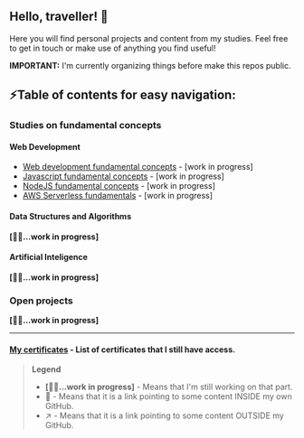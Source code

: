 ## Hello, traveller! 👋

Here you will find personal projects and content from my studies.
Feel free to get in touch or make use of anything you find useful!

**IMPORTANT:** I'm currently organizing things before make this repos public.

## ⚡Table of contents for easy navigation:

### Studies on fundamental concepts
#### Web Development
- [Web development fundamental concepts](https://github.com/techno-canvas/concepts-web-development) - [work in progress]
- [Javascript fundamental concepts](https://github.com/techno-canvas/concepts-javascript) - [work in progress]
- [NodeJS fundamental concepts](https://github.com/techno-canvas/concepts-nodejs) - [work in progress]
- [AWS Serverless fundamentals](https://github.com/techno-canvas/concepts-aws-serverless) - [work in progress]

#### Data Structures and Algorithms
  **[👷‍♂️...work in progress]**

#### Artificial Inteligence
  **[👷‍♂️...work in progress]**
  
### Open projects
  **[👷‍♂️...work in progress]**

---

#### [My certificates](https://github.com/techno-canvas/certificates) - List of certificates that I still have access.

> **Legend**
> - **[👷‍♂️...work in progress]** - Means that I'm still working on that part.
> - 🔗 - Means that it is a link pointing to some content INSIDE my own GitHub.
> - ↗️ - Means that it is a link pointing to some content OUTSIDE my GitHub.

